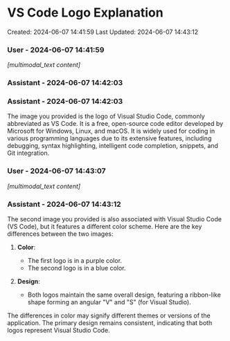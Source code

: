 # VS Code Logo Explanation

Created: 2024-06-07 14:41:59
Last Updated: 2024-06-07 14:43:12

### User - 2024-06-07 14:41:59

*[multimodal_text content]*

### Assistant - 2024-06-07 14:42:03



### Assistant - 2024-06-07 14:42:03

The image you provided is the logo of Visual Studio Code, commonly abbreviated as VS Code. It is a free, open-source code editor developed by Microsoft for Windows, Linux, and macOS. It is widely used for coding in various programming languages due to its extensive features, including debugging, syntax highlighting, intelligent code completion, snippets, and Git integration.

### User - 2024-06-07 14:43:07

*[multimodal_text content]*

### Assistant - 2024-06-07 14:43:12

The second image you provided is also associated with Visual Studio Code (VS Code), but it features a different color scheme. Here are the key differences between the two images:

1. **Color**: 
   - The first logo is in a purple color.
   - The second logo is in a blue color.

2. **Design**: 
   - Both logos maintain the same overall design, featuring a ribbon-like shape forming an angular "V" and "S" (for Visual Studio). 

The differences in color may signify different themes or versions of the application. The primary design remains consistent, indicating that both logos represent Visual Studio Code.

